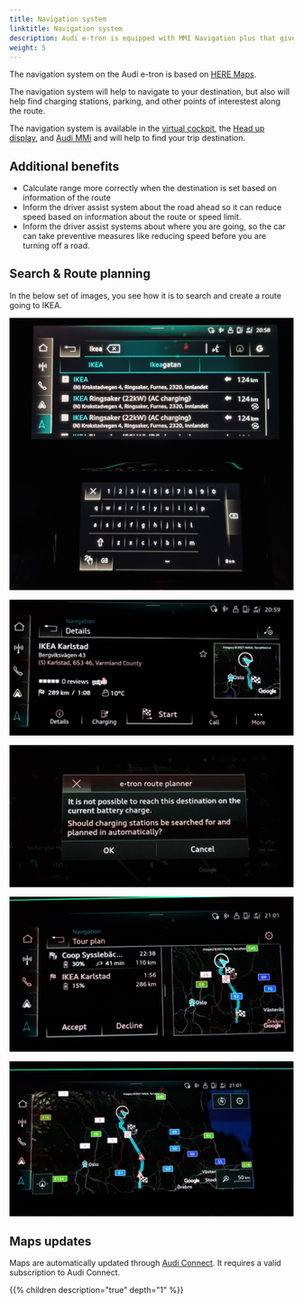```yaml
---
title: Navigation system
linktitle: Navigation system
description: Audi e-tron is equipped with MMI Navigation plus that gives navigation over three screens.
weight: 5
---
```



The navigation system on the Audi e-tron is based on [HERE Maps](https://www.here.com/strategic-alliances/audi/IVIdemo).

The navigation system will help to navigate to your destination, but also will help find charging stations, parking, and other points of interestest along the route.

The navigation system is available in the [virtual cockpit](../virtualcockpit/), the [Head up display](../headupdisplay/), and [Audi MMi](../mmi/) and
will help to find your trip destination.

## Additional benefits

- Calculate range more correctly when the destination is set based on information of the route
- Inform the driver assist system about the road ahead so it can reduce speed based on information about the route or speed limit.
- Inform the driver assist systems about where you are going, so the car can take preventive measures like reducing speed before you are turning off a road.

## Search & Route planning

In the below set of images, you see how it is to search and create a route going to IKEA.

![Search](search1.jpg "Step 1: Search for IKEA")

![Search](search2.jpg "Step 2: Selecting correct search result and pressing start")

![Search](search3.jpg "Step 3: Navigation informs that you don't have enough charge going to IKEA and suggest adding charging along the route")

![Search](search4.jpg "Step 4: Suggested charging stops")

![Search](search5.jpg "Step 5: Planned route")

## Maps updates

Maps are automatically updated through [Audi Connect](/technology/audiconnect/). It requires a valid subscription to Audi Connect.

{{% children description="true" depth="1" %}}
